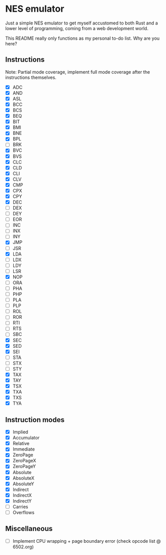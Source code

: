 # NES emulator

Just a simple NES emulator to get myself accustomed to both Rust and a lower level of programming, coming from a web development world.

This README really only functions as my personal to-do list. Why are you here?

## Instructions

Note: Partial mode coverage, implement full mode coverage after the instructions themselves.

- [x] ADC
- [x] AND
- [x] ASL
- [x] BCC
- [x] BCS
- [x] BEQ
- [x] BIT
- [x] BMI
- [x] BNE
- [x] BPL
- [ ] BRK
- [x] BVC
- [x] BVS
- [x] CLC
- [x] CLD
- [x] CLI
- [x] CLV
- [x] CMP
- [x] CPX
- [x] CPY
- [x] DEC
- [ ] DEX
- [ ] DEY
- [ ] EOR
- [ ] INC
- [ ] INX
- [ ] INY
- [x] JMP
- [ ] JSR
- [x] LDA
- [ ] LDX
- [ ] LDY
- [ ] LSR
- [x] NOP
- [ ] ORA
- [ ] PHA
- [ ] PHP
- [ ] PLA
- [ ] PLP
- [ ] ROL
- [ ] ROR
- [ ] RTI
- [ ] RTS
- [ ] SBC
- [X] SEC
- [X] SED
- [X] SEI
- [ ] STA
- [ ] STX
- [ ] STY
- [x] TAX
- [x] TAY
- [x] TSX
- [x] TXA
- [x] TXS
- [x] TYA

## Instruction modes
- [x] Implied
- [x] Accumulator
- [x] Relative
- [x] Immediate
- [x] ZeroPage
- [x] ZeroPageX
- [x] ZeroPageY
- [x] Absolute
- [x] AbsoluteX
- [x] AbsoluteY
- [x] Indirect
- [x] IndirectX
- [x] IndirectY
- [ ] Carries
- [ ] Overflows

## Miscellaneous
- [ ] Implement CPU wrapping + page boundary error (check opcode list @ 6502.org)
